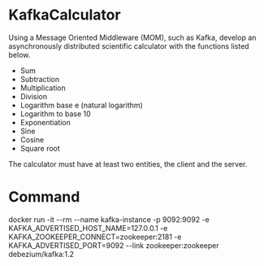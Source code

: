 # KafkaCalculator
Using a Message Oriented Middleware (MOM), such as Kafka, develop an asynchronously distributed scientific calculator with the functions listed below.

- Sum
- Subtraction
- Multiplication
- Division
- Logarithm base e (natural logarithm)
- Logarithm to base 10
- Exponentiation
- Sine
- Cosine
- Square root

The calculator must have at least two entities, the client and the server.


# Command
docker run -it --rm --name kafka-instance -p 9092:9092 -e KAFKA_ADVERTISED_HOST_NAME=127.0.0.1 -e KAFKA_ZOOKEEPER_CONNECT=zookeeper:2181 -e KAFKA_ADVERTISED_PORT=9092 --link zookeeper:zookeeper debezium/kafka:1.2

